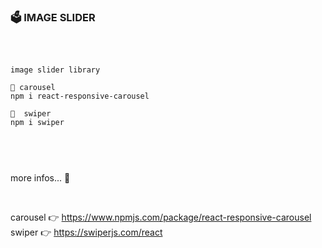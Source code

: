 ### 🗳️ IMAGE SLIDER

<br />

```

image slider library

📌 carousel
npm i react-responsive-carousel

📌  swiper
npm i swiper



```

<br />

more infos... 👀 <br />

<br />

carousel 👉 https://www.npmjs.com/package/react-responsive-carousel<br />
swiper 👉 https://swiperjs.com/react <br />
